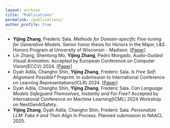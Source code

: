 ```yaml
---
layout: archive
title: "Publications"
permalink: /publications/
author_profile: true
---
```


- **Yijing Zhang**, Frederic Sala. *Methods for Domain-specific Fine-tuning for Generative Models*. Senior honor thesis for Honors in the Major, L&S Honors Program at University of Wisconsin - Madison. \[[Paper](files/Thesis.pdf)\]
- Lin Zhang, Shentong Mo, **Yijing Zhang**, Pedro Morgado. *Audio-Guided Visual Animation*. Accepted by European Conference on Computer Vision(ECCV) 2024.  \[[Paper](https://arxiv.org/abs/2403.05659)\]
- Dyah Adila, Changho Shin, **Yijing Zhang**, Frederic Sala. *Is Free Self-Alignment Possible?* Preprint. In submission to International Conference on Learning Representations(ICLR) 2024. \[[Paper](https://arxiv.org/abs/2406.03642)\]
- Dyah Adila, Changho Shin, **Yijing Zhang**, Frederic Sala. *Can Language Models Safeguard Themselves, Instantly and For Free?* Accepted by International Conference on Machine Learning(ICML) 2024 Workshop on NextGenAISafety.
-  **Yijing Zhang**, Dyah Adila, Changho Shin, Frederic Sala. *Personalize LLM: Fake it and Then Align* In Process. Planned submission to NAACL 2025.
